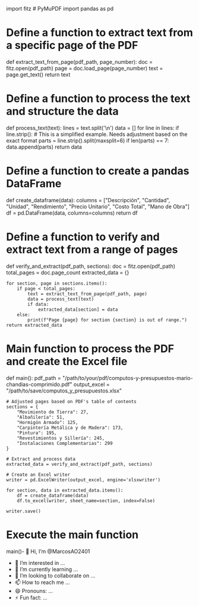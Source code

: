import fitz  # PyMuPDF
import pandas as pd

# Define a function to extract text from a specific page of the PDF
def extract_text_from_page(pdf_path, page_number):
    doc = fitz.open(pdf_path)
    page = doc.load_page(page_number)
    text = page.get_text()
    return text

# Define a function to process the text and structure the data
def process_text(text):
    lines = text.split('\n')
    data = []
    for line in lines:
        if line.strip():
            # This is a simplified example. Needs adjustment based on the exact format
            parts = line.strip().split(maxsplit=6)
            if len(parts) == 7:
                data.append(parts)
    return data

# Define a function to create a pandas DataFrame
def create_dataframe(data):
    columns = ["Descripción", "Cantidad", "Unidad", "Rendimiento", "Precio Unitario", "Costo Total", "Mano de Obra"]
    df = pd.DataFrame(data, columns=columns)
    return df

# Define a function to verify and extract text from a range of pages
def verify_and_extract(pdf_path, sections):
    doc = fitz.open(pdf_path)
    total_pages = doc.page_count
    extracted_data = {}

    for section, page in sections.items():
        if page < total_pages:
            text = extract_text_from_page(pdf_path, page)
            data = process_text(text)
            if data:
                extracted_data[section] = data
        else:
            print(f"Page {page} for section {section} is out of range.")
    return extracted_data

# Main function to process the PDF and create the Excel file
def main():
    pdf_path = "/path/to/your/pdf/computos-y-presupuestos-mario-chandias-comprimido.pdf"
    output_excel = "/path/to/save/computos_y_presupuestos.xlsx"

    # Adjusted pages based on PDF's table of contents
    sections = {
        "Movimiento de Tierra": 27,
        "Albañilería": 51,
        "Hormigón Armado": 125,
        "Carpintería Metálica y de Madera": 173,
        "Pintura": 195,
        "Revestimientos y Sillería": 245,
        "Instalaciones Complementarias": 299
    }

    # Extract and process data
    extracted_data = verify_and_extract(pdf_path, sections)

    # Create an Excel writer
    writer = pd.ExcelWriter(output_excel, engine='xlsxwriter')

    for section, data in extracted_data.items():
        df = create_dataframe(data)
        df.to_excel(writer, sheet_name=section, index=False)

    writer.save()

# Execute the main function
main()- 👋 Hi, I’m @MarcosAO2401
- 👀 I’m interested in ...
- 🌱 I’m currently learning ...
- 💞️ I’m looking to collaborate on ...
- 📫 How to reach me ...
- 😄 Pronouns: ...
- ⚡ Fun fact: ...

<!---
MarcosAO2401/MarcosAO2401 is a ✨ special ✨ repository because its `README.md` (this file) appears on your GitHub profile.
You can click the Preview link to take a look at your changes.
--->
